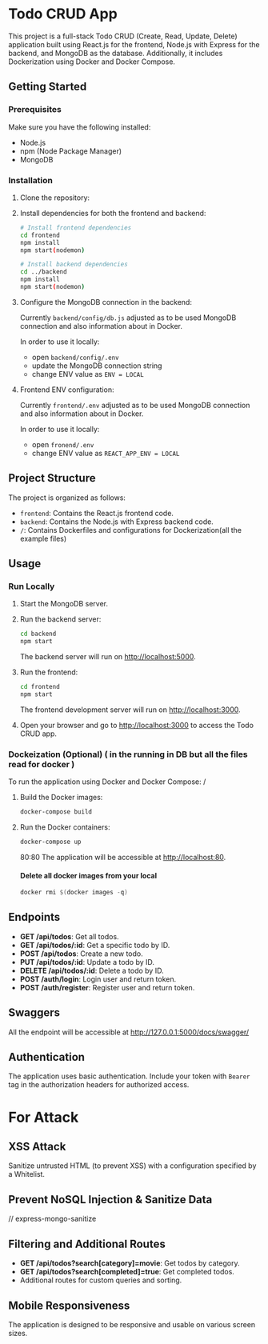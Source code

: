 # Todo CRUD App

This project is a full-stack Todo CRUD (Create, Read, Update, Delete) application built using React.js for the frontend, Node.js with Express for the backend, and MongoDB as the database. Additionally, it includes Dockerization using Docker and Docker Compose.

## Getting Started

### Prerequisites

Make sure you have the following installed:

- Node.js
- npm (Node Package Manager)
- MongoDB

### Installation

1. Clone the repository:
<!-- https://github.com/RoseGendusa/toDoApp.git -->

2. Install dependencies for both the frontend and backend:

   ```bash
   # Install frontend dependencies
   cd frontend
   npm install
   npm start(nodemon)

   # Install backend dependencies
   cd ../backend
   npm install
   npm start(nodemon)
   ```

3. Configure the MongoDB connection in the backend:

   Currently `backend/config/db.js` adjusted as to be used MongoDB connection and also information about in Docker.

   In order to use it locally:

   - open `backend/config/.env`
   - update the MongoDB connection string
   - change ENV value as `ENV = LOCAL`

4. Frontend ENV configuration:

   Currently `frontend/.env` adjusted as to be used MongoDB connection and also information about in Docker.

   In order to use it locally:

   - open `fronend/.env`
   - change ENV value as `REACT_APP_ENV = LOCAL`

## Project Structure

The project is organized as follows:

- `frontend`: Contains the React.js frontend code.
- `backend`: Contains the Node.js with Express backend code.
- `/`: Contains Dockerfiles and configurations for Dockerization(all the example files)

## Usage

### Run Locally

1. Start the MongoDB server.

2. Run the backend server:

   ```bash
   cd backend
   npm start
   ```

   The backend server will run on [http://localhost:5000](http://localhost:5000/).

3. Run the frontend:

   ```bash
   cd frontend
   npm start
   ```

   The frontend development server will run on [http://localhost:3000](http://localhost:3000/).

4. Open your browser and go to [http://localhost:3000](http://localhost:3000/) to access the Todo CRUD app.

### Dockeization (Optional) ( in the running in DB but all the files read for docker )

To run the application using Docker and Docker Compose:
/
1. Build the Docker images:

   ```bash
   docker-compose build
   ```

2. Run the Docker containers:

   ```bash
   docker-compose up
   ```
   80:80
   The application will be accessible at [http://localhost:80](http://localhost/).
   #### Delete all docker images from your local
   ```powershell
   docker rmi $(docker images -q)
   ```


## Endpoints

- **GET /api/todos**: Get all todos.
- **GET /api/todos/:id**: Get a specific todo by ID.
- **POST /api/todos**: Create a new todo.
- **PUT /api/todos/:id**: Update a todo by ID.
- **DELETE /api/todos/:id**: Delete a todo by ID.
- **POST /auth/login**: Login user and return token.
- **POST /auth/register**: Register user and return token.

## Swaggers

All the endpoint will be accessible at http://127.0.0.1:5000/docs/swagger/

## Authentication

The application uses basic authentication. Include your token with `Bearer` tag in the authorization headers for authorized access.


# For Attack

## XSS Attack
Sanitize untrusted HTML (to prevent XSS) with a configuration specified by a Whitelist.


## Prevent NoSQL Injection & Sanitize Data
// express-mongo-sanitize


## Filtering and Additional Routes

- **GET /api/todos?search[category]=movie**: Get todos by category.
- **GET /api/todos?search[completed]=true**: Get completed todos.
- Additional routes for custom queries and sorting.

## Mobile Responsiveness

The application is designed to be responsive and usable on various screen sizes.




